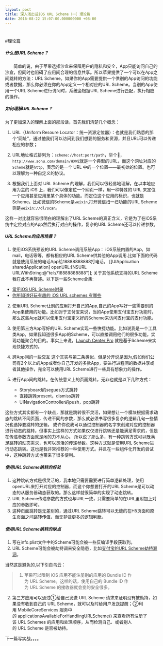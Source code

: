 ```yaml
---
layout: post
title: 深入浅出话iOS URL Scheme（一）理论篇
date: 2016-08-22 15:07:00.000000000 +08:00
---
```


# 

#理论篇
##### 什么是URL Scheme？
　　简单的说，由于苹果选择沙盒来保障用户的隐私和安全，App只能访问自己的沙盒，但同时也阻碍了应用间合理的信息共享。所以苹果提供了一个可以在App之间跳转的方法：URL Scheme。如果你的App需要提供一个供别的App访问的功能或者数据，那么你必须在你的App定义一个相对应的URL Scheme。当别的App使用一个URL Scheme进行访问时，系统会根据URL Scheme进行匹配，执行相应的操作。

##### 如何理解URL Scheme？
为了更加深入的理解上面的那段话，首先我们清楚几个概念：
1.  URL（Uniform Resoure Locator：统一资源定位器）：也就是我们熟悉的那个“网址”，通过他我们可以访问到我们想要的服务和资源，并且URL可以传递相应的参数；

2.  URL地址格式排列为：`scheme://host:port/path`，举个🌰，`http://www.sohu.com/domain/HXWZ`就是一个典型的URL，而这个网址对应的`Scheme`就是`http`，表示的是一个 URL 中的一个位置——最初始的位置。也可以理解为一种自定义的协议。

3.  根据我们上面对 URL Scheme 的理解，我们可以很轻易地理解，在以本地应用为主的 iOS 上，我们可以像定位一个网页一样，用一种特殊的 URL 来定位一个应用甚至应用里某个具体的功能。而定位这个应用的标识，也就是Scheme。比如微信的Scheme是`weixin`,打开微信扫一扫功能的URL Scheme则是`weixin://dl/scan`。

这样一对比就容易很明白的理解出了URL Scheme的真正含义，它是为了在iOS系统中定位对应的App然后执行对应的操作，复杂的URL Scheme还可以传递参数。

##### URL Scheme的应用场景？

1. 使用iOS系统预设的URL Scheme调用系统App：
   iOS系统内置的App，如mail，电话等等，都有相应的URL Scheme供其他的App调用.比如下面的代码就是使用系统的电话App给18888888888打电话。
        [[UIApplication sharedApplication] openURL:[NSURL URLWithString:@"tel://18888888888"]];
   关于其他系统支持的URL Scheme我在此不再赘述。以下是一些Scheme合集:
- [常用iOS URL Scheme附录](http://blog.csdn.net/chenyong05314/article/details/47791023)
- [你所知道好玩有趣的 iOS URL schemes 有哪些](https://www.zhihu.com/question/19907735)

2. 使用URL Scheme让别的应用打开自己的App,自己的App写好一些需要别的App来使用的功能。比如对于支付宝来说，当的App使用支付宝支付功能时，那么这些App就可以使用支付宝定义好的Scheme来访问支付宝的支付功能。

3. 使用第三方App写好的URL Scheme实现一些快捷功能。比如说我是一个工具类App，如果我知道很多App的Scheme，可以直接调用他们的很多功能，实现功能聚合的目的。事实上来说，[Launch Center Pro](http://sspai.com/tag/Launch%20Center%20Pro) 就是基于Scheme来实现快捷方式的。

4. 跨App间的一些交互
   这个其实与第二条类似，但是分开说是因为,假如你们公司有2个以上的App或者你自己开发的多款App，要进行进程间的数据共享或者其他操作，完全可以使用URL Scheme进行一些具有想象力的操作。

5. 进行App间的跳转。在传统意义上的页面跳转，无非也就是以下几种方式：
   - Storyboard的segues方式跳转
   - 直接跳转present，dismiss跳转
   - UINavigationController的push，pop跳转

这些方式其实都有一个缺点，那就是跳转很不灵活，如果想让一个模块根据需求动态的跳转不同页面，传递不同的参数，那么就必须书写很多复杂的逻辑几句一些情况也选择要跳转的逻辑。
或许你说我可以通过控制器的名字来创建对应的控制器进行动态的跳转，但事实上这样的方式如果仅仅进行跳转还是能满足需求的，但是在传递参数方面就是闲的力不从心。
所以说了那么多，有一种跳转方式可以既满足跳转的动态需求，也可以灵活的传递参数。这种方式就是使用URL Scheme进行动态跳转。这也是我非常推荐的一种使用方式。并且在一些组件化开发的尝试中，这种跳转方式也带来了很多便利。

##### 使用URL Scheme跳转的好处
1. 这种跳转方式是很灵活的，我本地只需要需要进行简单逻辑处理，使用openURL来打开对应的控制器，而这个你想要打开的URL Scheme是可以动态的从服务器动态获取的。那么这样就很简单的实现了动态跳转。
2. URL Scheme传递参数的方式也与URL一致，只需要简单的在URL里附加上对应的参数即可。
3. 这种页面跳转是无差别的，通过URL Scheme跳转可以无缝的在H5页面和原生页面之间跳转传值，而无非做更多的逻辑判断。

##### 使用URL Scheme跳转的缺点
1. 写在info.plist文件中的Scheme可能会被一些反编译手段获取到。
2. URL Scheme可能会被劫持调来安全隐患，比如[支付宝的URL Scheme劫持漏洞](http://www.feng.com/iPhone/news/2015-03-23/Alert-to-iOS-URL-Scheme-can-hijack-payment-password_610511.shtml)。

当然这是避免的,以下引自乌云：
> 1. 苹果可以限制 iOS 应用不能注册别的应用的 Bundle ID 作为 URL Scheme。这样的话，使用自己的 Bundle ID 作为 URL Scheme 的接收器就会变的安全很多。
2. 第三方应用可以通过①给自己发送 URL Scheme 请求来证明没有被劫持，如果没有收到自己的 URL Scheme，就可以及时给用户发送提醒；②利用 MobileCoreServices 服务中的 applicationsAvailableForHandlingURLScheme() 来查看所有注册了该 URL Schemes 的应用和处理顺序，从而检测自己、或者别人的 URL Scheme 是否被劫持。

下一篇写实战。。。。

​